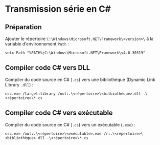 # Transmission série en C#

## Préparation

Ajouter le répertoire `C:\Windows\Microsoft.NET\Framework\<version>\` à la variable d'environnement `Path` :

```
setx Path "%PATH%;C:\Windows\Microsoft.NET\Framework\v4.0.30319"
```

## Compiler code C# vers DLL

Compiler du code source en C# (`.cs`) vers une bibliothèque (Dynamic Link Library `.dll`) :

```
csc.exe /target:library /out:.\<répertoire>\<bilbiothèque>.dll .\<répertoire>\*.cs
```

## Compiler code C# vers exécutable

Compiler du code source en C# (`.cs`) vers un exécutable (`.exe`)  :

```
csc.exe /out:.\<répertoire>\<exécutable>.exe /r:.\<répertoire>\<bibliothèque>.dll .\<répertoire>\*.cs
```